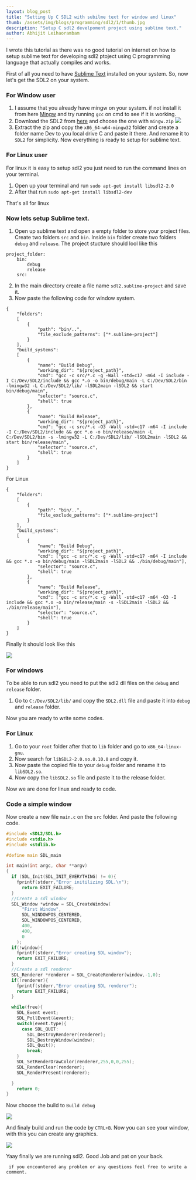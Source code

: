 ```yaml
---
layout: blog_post
title: "Setting Up C SDL2 with subilme text for window and linux"
thumb: /assets/img/blogs/programming/sdl2/1/thumb.jpg
description: "Setup C sdl2 develpoment project using sublime text."
author: Abhijit Leihaorambam
---
```


<p>
I wrote this tutorial as there was no good tutorial on internet on how to setup
sublime text for developing sdl2 ptoject using C programming language that actually compiles and works.
</p>

First of all you need to have [Sublime Text](https://www.sublimetext.com/3) installed on your system.
So, now let's get the SDL2 on your system.
### For Window user
1. I assume that you already have mingw on your system. if not install it from here [Mingw](https://sourceforge.net/projects/mingw/files/latest/download) and try running ```gcc``` on cmd to see if it is working.
2. Download the SDL2 from [here](https://github.com/libsdl-org/SDL/releases/tag/release-2.24.1) and choose the one with ```mingw.zip```
   <img src="/assets/img/blogs/programming/sdl2/1/1.jpg"/>
3. Extract the zip and copy the ```x86_64-w64-mingw32``` folder and create a folder name Dev to you local drive C and paste it there.
And rename it to ```SDL2``` for simplicity. Now everything is ready to setup for sublime text.

### For Linux user
For linux it is easy to setup sdl2 you just need to run the command lines on your terminal.

1. Open up your terminal and run `sudo apt-get install libsdl2-2.0`
2. After that run `sudo apt-get install libsdl2-dev`

That's all for linux

### Now lets setup Sublime text.
1. Open up sublime text and open a empty folder to store your project files. Create two folders `src` and `bin`. Inside `bin` folder
create two folders `debug` and `release`. The project stucture should lool like this
``` 
project_folder:
    bin:
        debug
        release
    src:
```
2. In the main directory create a file name `sdl2.sublime-project` and save it.
3. Now paste the following code for window system.
```
{
	"folders":
	[
		{
			"path": "bin/..",
			"file_exclude_patterns": ["*.sublime-project"]
		}
	],
	"build_systems":
	[
		{
			"name": "Build Debug",
			"working_dir": "${project_path}",
			"cmd": "gcc -c src/*.c -g -Wall -std=c17 -m64 -I include -I C:/Dev/SDL2/include && gcc *.o -o bin/debug/main -L C:/Dev/SDL2/bin  -lmingw32 -L C:/Dev/SDL2/lib/ -lSDL2main -lSDL2 && start bin/debug/main",
			"selector": "source.c",
			"shell": true		
		},
		{
			"name": "Build Release",
			"working_dir": "${project_path}",
			"cmd": "gcc -c src/*.c -O3 -Wall -std=c17 -m64 -I include -I C:/Dev/SDL2/include && gcc *.o -o bin/release/main -L C:/Dev/SDL2/bin -s -lmingw32 -L C:/Dev/SDL2/lib/ -lSDL2main -lSDL2 && start bin/release/main",
			"selector": "source.c",
			"shell": true
		}
	]
}
```

For Linux 

```
{
	"folders":
	[
		{
			"path": "bin/..",
			"file_exclude_patterns": ["*.sublime-project"]
		}
	],
	"build_systems":
	[
		{
			"name": "Build Debug",
			"working_dir": "${project_path}",
			"cmd": ["gcc -c src/*.c -g -Wall -std=c17 -m64 -I include && gcc *.o -o bin/debug/main -lSDL2main -lSDL2 && ./bin/debug/main"],
			"selector": "source.c",
			"shell": true		
		},
		{
			"name": "Build Release",
			"working_dir": "${project_path}",
			"cmd": ["gcc -c src/*.c -g -Wall -std=c17 -m64 -O3 -I include && gcc *.o -o bin/release/main -s -lSDL2main -lSDL2 && ./bin/release/main"],
			"selector": "source.c",
			"shell": true
		}
	]
}
```
Finally it should look like this

<img src="/assets/img/blogs/programming/sdl2/1/2.jpg"/>

### For windows 
To be able to run sdl2 you need to put the sdl2 dll files on the `debug` and `release` folder.

1. Go to `C:/Dev/SDL2/lib/` and copy the `SDL2.dll` file and paste it into `debug` and `release` folder.

Now you are ready to write some codes.

### For Linux
1. Go to your `root` folder after that to `lib` folder and go to `x86_64-linux-gnu`.
2. Now search for `libSDL2-2.0.so.0.10.0` and copy it.
3. Now paste the copied file to your `debug` folder and rename it to `libSDL2.so`.
4. Now copy the `libSDL2.so` file and paste it to the release folder.

Now we are done for linux and ready to code.

### Code a simple window
Now create a new file `main.c` on the `src` folder.
And paste the following code.
```cpp
#include <SDL2/SDL.h>
#include <stdio.h>
#include <stdlib.h>

#define main SDL_main

int main(int argc, char **argv)
{
  if (SDL_Init(SDL_INIT_EVERYTHING) != 0){
    fprintf(stderr,"Error initilizing SDL.\n");
      return EXIT_FAILURE;
  }
  //Create a sdl window
  SDL_Window *window = SDL_CreateWindow(
      "First Window",
      SDL_WINDOWPOS_CENTERED,
      SDL_WINDOWPOS_CENTERED,
      400,
      400,
      0
    );
  if(!window){
    fprintf(stderr,"Error creating SDL window");
    return EXIT_FAILURE;
  }
  //Create a sdl renderer
  SDL_Renderer *renderer = SDL_CreateRenderer(window,-1,0);
  if(!renderer){
    fprintf(stderr,"Error creating SDL renderer");
    return EXIT_FAILURE;
  }

  while(free){
    SDL_Event event;
    SDL_PollEvent(&event);
    switch(event.type){
      case SDL_QUIT:
        SDL_DestroyRenderer(renderer);
        SDL_DestroyWindow(window);
        SDL_Quit();
        break;
    }
    SDL_SetRenderDrawColor(renderer,255,0,0,255); 
    SDL_RenderClear(renderer);
    SDL_RenderPresent(renderer);

  }
	return 0;
}
```
Now choose the build to `Build debug`

<img src="/assets/img/blogs/programming/sdl2/1/3.jpg"/>

And finaly build and run the code by `CTRL+B`.
Now you can see your window, with this you can create any graphics.

<img src="/assets/img/blogs/programming/sdl2/1/4.jpg"/>

Yaay finally we are running sdl2. Good Job and pat on your back.

``` if you encountered any problem or any questions feel free to write a comment.```